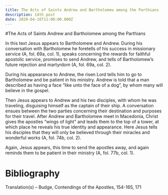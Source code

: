 ```yaml
---
title: The Acts of Saints Andrew and Bartholomew among the Parthians
description: 14th post
date: 2020-04-16T11:00:00.000Z
---
```


#The Acts of Saints Andrew and Bartholomew among the Parthians

In this text Jesus appears to Bartholomew and Andrew. During his conversation with Bartholomew he foretells of his success in missionary service (A, fol. 69a, col. 1), speaks concerning the rewards for faithful apostolic service, promises to send Andrew, and tells of Bartholomew’s future rejection and martyrdom (A, fol. 69a, col. 2).

During his appearance to Andrew, the risen Lord tells him to go to Bartholomew and be patient in his ministry. Andrew is told that a man described as having a face “like unto the face of a dog”, by whom many will believe in the gospel.

Then Jesus appears to Andrew and his two disciples, with whom he was traveling, disguising himself as the captain of their ship. A conversation ensues between the two parties concerning their destination and purposes for their travel. After Andrew and Bartholomew meet in Macedonia, Christ gives the apostles “wings of light” and leads them to the top of a tower, at which place he reveals his true identity and appearance. Here Jesus tells his disciples that they will only be believed through their miracles and wonderful works (A, fol. 74b, col. 2).

Again, Jesus appears, this time to send the apostles away, and again reminds them to be patient in their ministry (A, fol. 77b, col. 1).




# Bibliography
Translation(s) – Budge, Contendings of the Apostles, 154-165, 171



